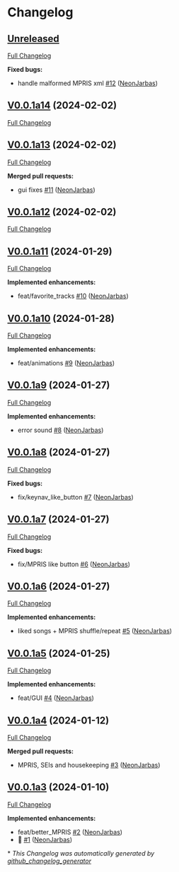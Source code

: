 # Changelog

## [Unreleased](https://github.com/OpenVoiceOS/ovos-media/tree/HEAD)

[Full Changelog](https://github.com/OpenVoiceOS/ovos-media/compare/V0.0.1a14...HEAD)

**Fixed bugs:**

- handle malformed MPRIS xml [\#12](https://github.com/OpenVoiceOS/ovos-media/pull/12) ([NeonJarbas](https://github.com/NeonJarbas))

## [V0.0.1a14](https://github.com/OpenVoiceOS/ovos-media/tree/V0.0.1a14) (2024-02-02)

[Full Changelog](https://github.com/OpenVoiceOS/ovos-media/compare/V0.0.1a13...V0.0.1a14)

## [V0.0.1a13](https://github.com/OpenVoiceOS/ovos-media/tree/V0.0.1a13) (2024-02-02)

[Full Changelog](https://github.com/OpenVoiceOS/ovos-media/compare/V0.0.1a12...V0.0.1a13)

**Merged pull requests:**

- gui fixes [\#11](https://github.com/OpenVoiceOS/ovos-media/pull/11) ([NeonJarbas](https://github.com/NeonJarbas))

## [V0.0.1a12](https://github.com/OpenVoiceOS/ovos-media/tree/V0.0.1a12) (2024-02-02)

[Full Changelog](https://github.com/OpenVoiceOS/ovos-media/compare/V0.0.1a11...V0.0.1a12)

## [V0.0.1a11](https://github.com/OpenVoiceOS/ovos-media/tree/V0.0.1a11) (2024-01-29)

[Full Changelog](https://github.com/OpenVoiceOS/ovos-media/compare/V0.0.1a10...V0.0.1a11)

**Implemented enhancements:**

- feat/favorite\_tracks [\#10](https://github.com/OpenVoiceOS/ovos-media/pull/10) ([NeonJarbas](https://github.com/NeonJarbas))

## [V0.0.1a10](https://github.com/OpenVoiceOS/ovos-media/tree/V0.0.1a10) (2024-01-28)

[Full Changelog](https://github.com/OpenVoiceOS/ovos-media/compare/V0.0.1a9...V0.0.1a10)

**Implemented enhancements:**

- feat/animations [\#9](https://github.com/OpenVoiceOS/ovos-media/pull/9) ([NeonJarbas](https://github.com/NeonJarbas))

## [V0.0.1a9](https://github.com/OpenVoiceOS/ovos-media/tree/V0.0.1a9) (2024-01-27)

[Full Changelog](https://github.com/OpenVoiceOS/ovos-media/compare/V0.0.1a8...V0.0.1a9)

**Implemented enhancements:**

- error sound [\#8](https://github.com/OpenVoiceOS/ovos-media/pull/8) ([NeonJarbas](https://github.com/NeonJarbas))

## [V0.0.1a8](https://github.com/OpenVoiceOS/ovos-media/tree/V0.0.1a8) (2024-01-27)

[Full Changelog](https://github.com/OpenVoiceOS/ovos-media/compare/V0.0.1a7...V0.0.1a8)

**Fixed bugs:**

- fix/keynav\_like\_button [\#7](https://github.com/OpenVoiceOS/ovos-media/pull/7) ([NeonJarbas](https://github.com/NeonJarbas))

## [V0.0.1a7](https://github.com/OpenVoiceOS/ovos-media/tree/V0.0.1a7) (2024-01-27)

[Full Changelog](https://github.com/OpenVoiceOS/ovos-media/compare/V0.0.1a6...V0.0.1a7)

**Fixed bugs:**

- fix/MPRIS like button [\#6](https://github.com/OpenVoiceOS/ovos-media/pull/6) ([NeonJarbas](https://github.com/NeonJarbas))

## [V0.0.1a6](https://github.com/OpenVoiceOS/ovos-media/tree/V0.0.1a6) (2024-01-27)

[Full Changelog](https://github.com/OpenVoiceOS/ovos-media/compare/V0.0.1a5...V0.0.1a6)

**Implemented enhancements:**

- liked songs + MPRIS shuffle/repeat [\#5](https://github.com/OpenVoiceOS/ovos-media/pull/5) ([NeonJarbas](https://github.com/NeonJarbas))

## [V0.0.1a5](https://github.com/OpenVoiceOS/ovos-media/tree/V0.0.1a5) (2024-01-25)

[Full Changelog](https://github.com/OpenVoiceOS/ovos-media/compare/V0.0.1a4...V0.0.1a5)

**Implemented enhancements:**

- feat/GUI [\#4](https://github.com/OpenVoiceOS/ovos-media/pull/4) ([NeonJarbas](https://github.com/NeonJarbas))

## [V0.0.1a4](https://github.com/OpenVoiceOS/ovos-media/tree/V0.0.1a4) (2024-01-12)

[Full Changelog](https://github.com/OpenVoiceOS/ovos-media/compare/V0.0.1a3...V0.0.1a4)

**Merged pull requests:**

- MPRIS, SEIs and housekeeping [\#3](https://github.com/OpenVoiceOS/ovos-media/pull/3) ([NeonJarbas](https://github.com/NeonJarbas))

## [V0.0.1a3](https://github.com/OpenVoiceOS/ovos-media/tree/V0.0.1a3) (2024-01-10)

[Full Changelog](https://github.com/OpenVoiceOS/ovos-media/compare/379c62b2b7f6d6ff6f5fb59d1feb683bbbb56f41...V0.0.1a3)

**Implemented enhancements:**

- feat/better\_MPRIS [\#2](https://github.com/OpenVoiceOS/ovos-media/pull/2) ([NeonJarbas](https://github.com/NeonJarbas))
- :tada: [\#1](https://github.com/OpenVoiceOS/ovos-media/pull/1) ([NeonJarbas](https://github.com/NeonJarbas))



\* *This Changelog was automatically generated by [github_changelog_generator](https://github.com/github-changelog-generator/github-changelog-generator)*
